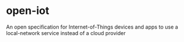 # open-iot
An open specification for Internet-of-Things devices and apps to use a local-network service instead of a cloud provider
